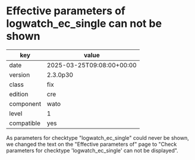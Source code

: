 [//]: # (werk v2)
# Effective parameters of logwatch_ec_single can not be shown

key        | value
---------- | ---
date       | 2025-03-25T09:08:00+00:00
version    | 2.3.0p30
class      | fix
edition    | cre
component  | wato
level      | 1
compatible | yes

As parameters for checktype "logwatch_ec_single" could never be shown, we
changed the text on the "Effective parameters of" page to "Check parameters for
checktype 'logwatch_ec_single' can not be displayed".

